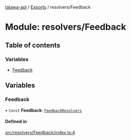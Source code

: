 [talawa-api](../README.md) / [Exports](../modules.md) / resolvers/Feedback

# Module: resolvers/Feedback

## Table of contents

### Variables

- [Feedback](resolvers_Feedback.md#feedback)

## Variables

### Feedback

• `Const` **Feedback**: [`FeedbackResolvers`](types_generatedGraphQLTypes.md#feedbackresolvers)

#### Defined in

[src/resolvers/Feedback/index.ts:4](https://github.com/PalisadoesFoundation/talawa-api/blob/c766886/src/resolvers/Feedback/index.ts#L4)
